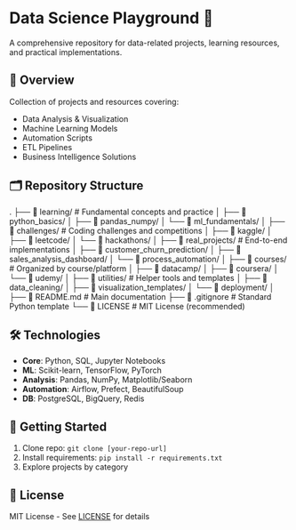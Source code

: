 # Data Science Playground 🚀

A comprehensive repository for data-related projects, learning resources, and practical implementations.

## 📌 Overview
Collection of projects and resources covering:
- Data Analysis & Visualization
- Machine Learning Models
- Automation Scripts
- ETL Pipelines
- Business Intelligence Solutions

## 🗂️ Repository Structure
.
├── 📁 learning/          # Fundamental concepts and practice
│   ├── 📁 python_basics/
│   ├── 📁 pandas_numpy/
│   └── 📁 ml_fundamentals/
│
├── 📁 challenges/        # Coding challenges and competitions
│   ├── 📁 kaggle/
│   ├── 📁 leetcode/
│   └── 📁 hackathons/
│
├── 📁 real_projects/     # End-to-end implementations
│   ├── 📁 customer_churn_prediction/
│   ├── 📁 sales_analysis_dashboard/
│   └── 📁 process_automation/
│
├── 📁 courses/           # Organized by course/platform
│   ├── 📁 datacamp/
│   ├── 📁 coursera/
│   └── 📁 udemy/
│
├── 📁 utilities/         # Helper tools and templates
│   ├── 📁 data_cleaning/
│   ├── 📁 visualization_templates/
│   └── 📁 deployment/
│
├── 📄 README.md          # Main documentation
├── 📄 .gitignore         # Standard Python template
└── 📄 LICENSE            # MIT License (recommended)

## 🛠️ Technologies
- **Core**: Python, SQL, Jupyter Notebooks
- **ML**: Scikit-learn, TensorFlow, PyTorch
- **Analysis**: Pandas, NumPy, Matplotlib/Seaborn
- **Automation**: Airflow, Prefect, BeautifulSoup
- **DB**: PostgreSQL, BigQuery, Redis

## 🚀 Getting Started
1. Clone repo: `git clone [your-repo-url]`
2. Install requirements: `pip install -r requirements.txt`
3. Explore projects by category

## 📄 License
MIT License - See [LICENSE](LICENSE) for details
